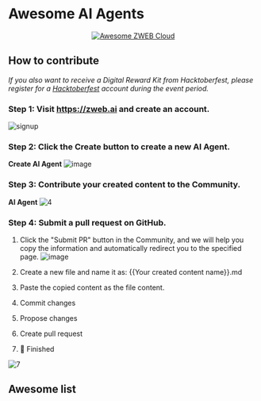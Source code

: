 # Awesome AI Agents

<div align="center">
  <a href="https://zweb.ai">
    <img alt="Awesome ZWEB Cloud" src="https://cdn.zilliangroup.com/official-website/img/hacktoberFest/zweb_awesome.svg"/>
  </a>
</div>


## How to contribute
*If you also want to receive a Digital Reward Kit from Hacktoberfest, please register for a [Hacktoberfest](https://hacktoberfest.com/) account during the event period.*

### Step 1: Visit https://zweb.ai and create an account. 

![signup](https://cdn.zilliangroup.com/official-website/img/github/1.gif)

### Step 2: Click the Create button to create a new AI Agent. 

**Create AI Agent**
![image](https://cdn.zilliangroup.com/official-website/img/github/2.png)

### Step 3: Contribute your created content to the Community.
**AI Agent**
![4](https://cdn.zilliangroup.com/official-website/img/github/4.gif)

### Step 4: Submit a pull request on GitHub.
1. Click the "Submit PR" button in the Community, and we will help you copy the information and automatically redirect you to the specified page.
![image](https://cdn.zilliangroup.com/official-website/img/github/6.png)

2. Create a new file and name it as: {{Your created content name}}.md

3. Paste the copied content as the file content.

4. Commit changes

5. Propose changes

6. Create pull request

7. 🎉 Finished
   
![7](https://cdn.zilliangroup.com/official-website/img/github/7.gif)

## Awesome list
